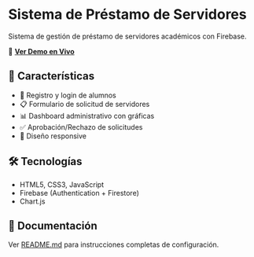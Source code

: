 # Sistema de Préstamo de Servidores

Sistema de gestión de préstamo de servidores académicos con Firebase.

🔗 **[Ver Demo en Vivo](https://dylantapiavargas999.github.io/TareaWeb2/)**

## 🚀 Características

- 📝 Registro y login de alumnos
- 📋 Formulario de solicitud de servidores
- 📊 Dashboard administrativo con gráficas
- ✅ Aprobación/Rechazo de solicitudes
- 📱 Diseño responsive

## 🛠️ Tecnologías

- HTML5, CSS3, JavaScript
- Firebase (Authentication + Firestore)
- Chart.js

## 📖 Documentación

Ver [README.md](README.md) para instrucciones completas de configuración.

